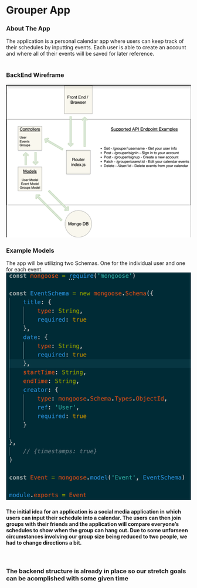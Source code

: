 <h1>Grouper App</h1>

<h3>About The App</h3>
The application is a personal calendar app where users can keep track of their schedules by inputting events.  Each user is able to create an account and where all of their events will be saved for later reference.
<br><br>

<h3>BackEnd Wireframe</h3>
<img src="/Resources/backend-diagram.png">
<br>
<h3>Example Models</h3>
The app will be utilizing two Schemas.  One for the individual user and one for each event.
<br>
<img src="/Resources/event-schema.png">
<br>
<h4>The initial idea for an application is a social media application in which users can input their schedule into a calendar.  The users can then join groups with their friends and the application will compare everyone’s schedules to show when the group can hang out.  Due to some unforseen circumstances involving our group size being reduced to two people, we had to change directions a bit.</h4>
<br>
<h3>The backend structure is already in place so our stretch goals can be acomplished with some given time</h3>
